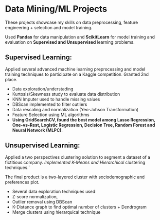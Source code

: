 # Data Mining/ML Projects

These projects showcase my skills on data preprocessing, feature engineering + selection and model training. 

Used **Pandas** for data manipulation and **ScikitLearn** for model training and evaluation on **Supervised and Unsupervised** learning problems.

## Supervised Learning: 

Applied several advanced machine learning preprocessing and model training techniques to participate on a Kaggle competition. Granted 2nd place.

- Data exploration/understading
- Kurtosis/Skewness study to evaluate data distribution
- KNN Imputer used to handle missing values
- DBScan implemented to filter outliers
- Data rescaling and normalization (Yeo-Johson Transformation)
- Feature Selection using ML algorithms
- **Using GridSearchCV, found the best model among Lasso Regression, One-vs-Rest, Logistic Regression, Decision Tree, Random Forest and Neural Network (MLPC)**. 


## Unsupervised Learning: 

Applied a two perspectives clustering solution to segment a dataset of a fictitious company. *Implemented K-Means and Hierarchical* clustering techniques.´


The final product is a two-layered cluster with sociodemographic and preferences plot.

- Several data exploration techniques used
- Z-score normalization,
- Outlier removal using DBScan
- K-Distance graph to find optimal number of clusters + Dendrogram
- Merge clusters using hierarquical technique




